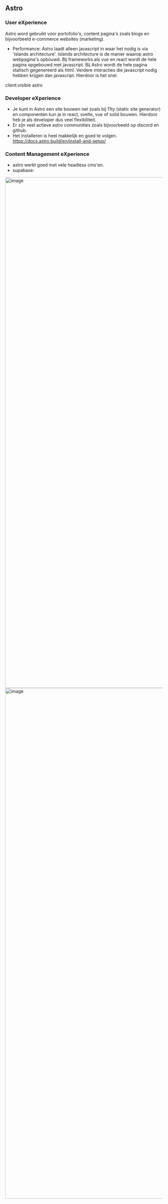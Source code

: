## Astro
### User eXperience
Astro word gebruikt voor portofolio's, content pagina's zoals blogs en bijvoorbeeld e-commerce websites (marketing).
- Performance: Astro laadt alleen javascript in waar het nodig is via 'islands architecture'. Islands architecture is de manier waarop astro webpagina's opbouwd. Bij frameworks als vue en react wordt de hele pagina opgebouwd met javascript. Bij Astro wordt de hele pagina statisch gegenereerd als html. Verdere interacties die javascript nodig hebben krijgen dan javascript. Hierdoor is het snel.

client:visible astro
### Developer eXperience
- Je kunt in Astro een site bouwen net zoals bij 11ty (static site generator) en componenten kun je in react, svelte, vue of solid bouwen. Hierdoor heb je als developer dus veel flexibiliteit.
- Er zijn veel actieve astro communities zoals bijvoorbeeld op discord en github.
- Het installeren is heel makkelijk en goed te volgen. https://docs.astro.build/en/install-and-setup/
### Content Management eXperience
- astro werkt goed met vele headless cms'en.
- supabase: 

<img width="2880" height="1626" alt="image" src="https://github.com/user-attachments/assets/4493c19a-c7ca-4ede-87fe-5698cc078d71" />

<img width="2880" height="1626" alt="image" src="https://github.com/user-attachments/assets/b2b23266-bccd-41b6-a631-4bc3cd117563" />
